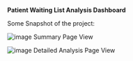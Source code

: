 **Patient Waiting List Analysis Dashboard**

Some Snapshot of the project:

![image](https://github.com/KushalC09/PowerBI-Projects/assets/111130286/bd15e8c9-f89b-4655-94b8-92b87f34ceea)
Summary Page View

![image](https://github.com/KushalC09/PowerBI-Projects/assets/111130286/8cd1c6c5-ee63-4e12-9a6d-edf1064c2f41)
Detailed Analysis Page View
